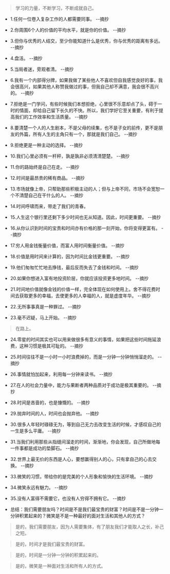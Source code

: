 >学习的力量，不断学习，不断成就自己。

- 1.任何一位卷入复杂工作的人都需要同事。 --摘抄

- 2.你周围6个人的价值的平均水平，就是你的价值。 --摘抄

- 3.但你与优秀的人结交，至少你能知道什么是优秀，你与优秀的距离有多远。 --摘抄

- 4.盘活。 --摘抄

- 5.当局者迷，旁观者清。 --摘抄

- 6.我有一个内部得分牌，如果我做了某些他人不喜欢但自我感觉良好的事，我会很高兴，如果其他人称赞我做过的事，但我自己却不满意，我会很不高兴的。 --摘抄

- 7.拒绝是一门学问，有些时候我们本想拒绝，心里很不乐意却点了头，碍于一时的情面，却给自己留下长久的不快。所以，我们学好它至关重要，有利于提高我们的工作效率和生活质量。 --摘抄

- 8.要清楚一个人的人生剧本，不是父母的续集，也不是子女的前传，更不是朋友的外篇，所有人生的主角只有一个，那就是我们自己。 --摘抄

- 9.拒绝更是一种主动的选择。 --摘抄

- 10.我们心里必须有一杆秤，孰是孰非必须清清楚楚。 --摘抄

- 11.你的路始终是自己在走。 --摘抄

- 12.时间是最昂贵的稀有商品。 --摘抄

- 13.市场就像上帝，只帮助那些积极主动的人；但与上帝不同，市场不会宽恕一个不清楚自己在干什么的人。 --摘抄

- 14.时间呼啸而来，带走了我们的青春。

- 15.人生这个银行里还剩下多少时间也无从知道。因此，时间更重要。 --摘抄

- 16.从你认识到时间的宝贵和时间亦有价格的那一刻开始，你将变得更富有。 --摘抄

- 17.穷人用金钱衡量价值，而富人用时间衡量价值。 --摘抄

- 18.价值是用时间来计算的，因为时间比金钱更重要。 --摘抄

- 19.他们匆匆忙忙地去挣钱，最后反而失去了金钱和时间。 --摘抄

- 20.如果你想进入富有地投资阶层，你就应该投资更多地时间。 --摘抄

- 21.时间地价值就像金钱的价值一样，完全体现在如何使用上。舍不得花费时间去获取更多的幸福，去使更多的人幸福的人，就是虚度年华。 --摘抄

- 22.无所事事真是一种罪过。 --摘抄

- 23.毫不迟疑，马上开始。 --摘抄

>在路上。

- 24.零星的时间其实也可以用来做很多有意义的事情，如果把这些时间拖延浪费，这种习惯是极其可耻的。 --摘抄

- 25.时间往往不是一小时一小时浪费掉的，而是一分钟一分钟悄悄溜走的。 --摘抄

- 26.事情就怕加起来，利用每一分钟来读书。 --摘抄

- 27.在人的社会力量中，能力与果断者两种品质对于成功是极其重要的。 --摘抄

- 28.时间是吝啬的，也是慷慨的。 --摘抄

- 29.抛弃时间的人，时间也会抛弃他。 --摘抄

- 30.很多人年轻时碌碌无为，等到自己无力去改变生活的时候，才感叹自己的一生是多么平庸。 --摘抄

- 31.当我们利用那些从指缝间溜走的时间，渐渐地，你会发现，自己所做地每一件事都是成功的垫脚石。 --摘抄

- 32.世界上最无价的东西是人心，要想赢得别人的心，只有拿自己的心去交换。 --摘抄

- 33.微笑的习惯，带给你的是完美的个人形象和愉快的生活环境。 --摘抄

- 34.微笑永远有魅力。 --摘抄

- 35.没有人富得不需要它，也没有人穷得不拥有它。 --摘抄

- 总结：我们需要朋友吗？时间是不是我们最宝贵的财富？时间是不是一分钟一分钟积累起来的？微笑是不是一种最好的面对生活和其他人的方式？

>是的，我们需要朋友，因为人需要集体，有了朋友我们才能取人之长，补己之短。

>是的，时间才是我们最宝贵的财富。

>是的，时间是一分钟一分钟的积累起来的。

>是的，微笑是一种面对生活和所有人的方式。
